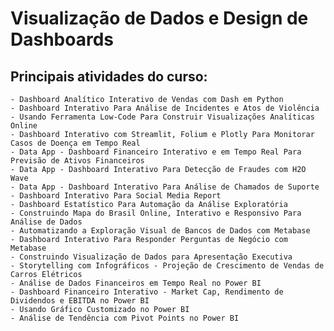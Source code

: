 # Visualização de Dados e Design de Dashboards

## Principais atividades do curso:

    - Dashboard Analítico Interativo de Vendas com Dash em Python
    - Dashboard Interativo Para Análise de Incidentes e Atos de Violência
    - Usando Ferramenta Low-Code Para Construir Visualizações Analíticas Online
    - Dashboard Interativo com Streamlit, Folium e Plotly Para Monitorar Casos de Doença em Tempo Real
    - Data App - Dashboard Financeiro Interativo e em Tempo Real Para Previsão de Ativos Financeiros
    - Data App - Dashboard Interativo Para Detecção de Fraudes com H2O Wave
    - Data App - Dashboard Interativo Para Análise de Chamados de Suporte
    - Dashboard Interativo Para Social Media Report
    - Dashboard Estatístico Para Automação da Análise Exploratória
    - Construindo Mapa do Brasil Online, Interativo e Responsivo Para Análise de Dados
    - Automatizando a Exploração Visual de Bancos de Dados com Metabase
    - Dashboard Interativo Para Responder Perguntas de Negócio com Metabase
    - Construindo Visualização de Dados para Apresentação Executiva
    - Storytelling com Infográficos - Projeção de Crescimento de Vendas de Carros Elétricos
    - Análise de Dados Financeiros em Tempo Real no Power BI
    - Dashboard Financeiro Interativo - Market Cap, Rendimento de Dividendos e EBITDA no Power BI
    - Usando Gráfico Customizado no Power BI
    - Análise de Tendência com Pivot Points no Power BI